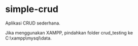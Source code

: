 # simple-crud
Aplikasi CRUD sederhana.

Jika menggunakan XAMPP, pindahkan folder crud_testing ke C:\xampp\mysql\data.
